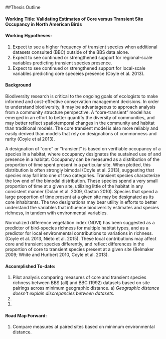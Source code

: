 ##Thesis Outline

#### Working Title: Validating Estimates of Core versus Transient Site Occupancy in North American Birds

#### Working Hypotheses: 
1. Expect to see a higher frequency of transient species when additional datasets consulted (BBC) outside of the BBS data alone. 
2. Expect to see continued or strengthened support for regional-scale variables predicting transient species presence. 
3. Expect to see continued or strengthened support for local-scale variables predicting core speceies presence (Coyle et al. 2013). 

#### Background  

  Biodiversity research is critical to the ongoing goals of ecologists to make informed and cost-effective conservation management decisions. In order to understand biodiversity, it may be advantageous to approach analysis from a community structure perspective. A “core-transient” model has emerged in an effort to better quantify the diversity of communities, and may better reflect spatiotemporal changes in the community and habitat than traditional models. The core transient model is also more reliably and easily derived than models that rely on designations of commonness and rarity (Coyle et al 2013).  

  A designation of “core” or “transient” is based on verifiable occupancy of a species in a habitat, where occupancy designates the sustained use of and presence in a habitat. Occupancy can be measured as a distribution of the proportion of time spent present in a particular site. When plotted, this distribution is often strongly bimodal (Coyle et al. 2013), suggesting that species may fall into one of two categories. Transient species characterize the low end of the bimodal distribution. These species spend a very small proportion of time at a given site, utilizing little of the habitat in any consistent manner (Dolan et al. 2009, Gaston 2010). Species that spend a large proportion of time present at a given site may be designated as its core inhabitants. The two designations may bear utility in efforts to better understand the variables that influence biodiversity estimates and species richness, in tandem with environmental variables. 
  
  Normalized difference vegetation index (NDVI) has been suggested as a predictor of bird-species richness for multiple habitat types, and as a predictor for local environmental contributions to variations in richness. (Coyle et al. 2013, Nieto et al. 2015). These local contributions may affect core and transient species differently, and reflect differences in the proportion of core to transient species present at a given site (Belmaker 2009; White and Hurlbert 2010, Coyle et al. 2013). 


#### Accomplished To-date: 
1. Pilot analysis comparing measures of core and transient species richness between BBS (all) and BBC (1992) datasets based on site pairings across minimum geographic distance. 
  a) *Geographic distance doesn't explain discrepancies between datasets.*
3. 
4. 

#### Road Map Forward: 
1. Compare measures at paired sites based on minimum environmental distance.



